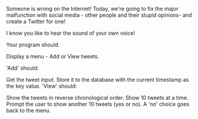 Someone is wrong on the Internet!
Today, we're going to fix the major malfunction with social media - other people and their stupid opinions- and create a Twitter for one!

I know you like to hear the sound of your own voice!

Your program should.

Display a menu - Add or View tweets.

'Add' should:

Get the tweet input.
Store it to the database with the current timestamp as the key value.
'View' should:

Show the tweets in reverse chronological order.
Show 10 tweets at a time.
Prompt the user to show another 10 tweets (yes or no).
A 'no' choice goes back to the menu.
